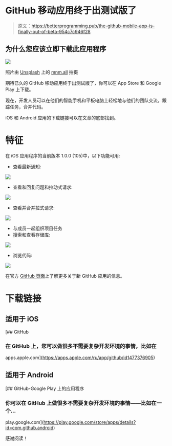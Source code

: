 # GitHub 移动应用终于出测试版了

> 原文：<https://betterprogramming.pub/the-github-mobile-app-is-finally-out-of-beta-954c7c946f28>

## 为什么您应该立即下载此应用程序

![](img/ee477fe3d20b12a7af662d3c9b1b7733.png)

照片由 [Unsplash](https://unsplash.com?utm_source=medium&utm_medium=referral) 上的 [mnm.all](https://unsplash.com/@mnm_all?utm_source=medium&utm_medium=referral) 拍摄

期待已久的 GitHub 移动应用终于出测试版了，你可以在 App Store 和 Google Play 上下载。

现在，开发人员可以在他们的智能手机和平板电脑上轻松地与他们的团队交流，跟踪任务，合并代码。

iOS 和 Android 应用的下载链接可以在文章的底部找到。

# 特征

在 iOS 应用程序的当前版本 1.0.0 (105)中，以下功能可用:

*   查看最新通知:

![](img/80c76df5a7b36d2b67da3ad2f88cc7b0.png)

*   查看和回复问题和拉动式请求:

![](img/c1e9a5eb768d9bdde8052b901359f9eb.png)

*   查看并合并拉式请求:

![](img/03b93ee81c8bb0115c046caf8de85cf9.png)

*   与成员一起组织项目任务
*   搜索和查看存储库:

![](img/42549a1e294dd3492e606d7cf3050a09.png)

*   浏览代码:

![](img/76618f7fb1d2d857d00dfa354a309260.png)

在官方 [GitHub 页面](https://github.com/mobile)上了解更多关于新 GitHub 应用的信息。

# 下载链接

## 适用于 iOS

[](https://apps.apple.com/ru/app/github/id1477376905) [## GitHub

### 在 GitHub 上，您可以做很多不需要复杂开发环境的事情，比如在

apps.apple.com](https://apps.apple.com/ru/app/github/id1477376905) 

## 适用于 Android

[](https://play.google.com/store/apps/details?id=com.github.android) [## GitHub-Google Play 上的应用程序

### 你可以在 GitHub 上做很多不需要复杂开发环境的事情——比如在一个…

play.google.com](https://play.google.com/store/apps/details?id=com.github.android) 

感谢阅读！